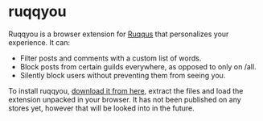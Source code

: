 # ruqqyou
Ruqqyou is a browser extension for [Ruqqus](https://github.com/ruqqus/ruqqus) that personalizes your experience. It can:

* Filter posts and comments with a custom list of words.
* Block posts from certain guilds everywhere, as opposed to only on /all.
* Silently block users without preventing them from seeing you.

To install ruqqyou, [download it from here](https://github.com/CrystalVulpine/ruqqyou/releases), extract the files and load the extension unpacked in your browser. It has not been published on any stores yet, however that will be looked into in the future.
